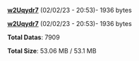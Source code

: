 [**w2Uqydr7**](/data/w2Uqydr7.txt) (02/02/23 - 20:53)- 1936 bytes

[**w2Uqydr7**](/data/w2Uqydr7.txt) (02/02/23 - 20:53)- 1936 bytes

**Total Datas**: 7909

**Total Size**: 53.06 MB / 53.1 MB